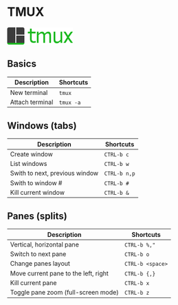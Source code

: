 TMUX
====
![TMUX](https://raw.githubusercontent.com/SergeBouchut/memo/master/tmux.png)


Basics
------

Description | Shortcuts
----------- | ---------
New terminal | `tmux`
Attach terminal | `tmux -a`


Windows (tabs)
--------------

Description | Shortcuts
----------- | ---------
Create window | `CTRL-b c`
List windows | `CTRL-b w`
Swith to next, previous window | `CTRL-b n,p`
Swith to window # | `CTRL-b #`
Kill current window | `CTRL-b &`


Panes (splits)
--------------

Description | Shortcuts
----------- | ---------
Vertical, horizontal pane | `CTRL-b %,"`
Switch to next pane | `CTRL-b o`
Change panes layout | `CTRL-b <space>`
Move current pane to the left, right | `CTRL-b {,}`
Kill current pane | `CTRL-b x`
Toggle pane zoom (full-screen mode) | `CTRL-b z`
